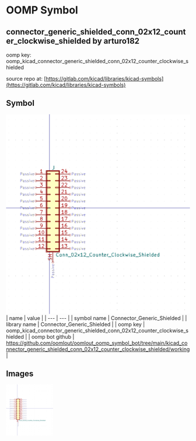 # OOMP Symbol  
## connector_generic_shielded_conn_02x12_counter_clockwise_shielded  by arturo182  
  
oomp key: oomp_kicad_connector_generic_shielded_conn_02x12_counter_clockwise_shielded  
  
source repo at: [https://gitlab.com/kicad/libraries/kicad-symbols](https://gitlab.com/kicad/libraries/kicad-symbols)  
## Symbol  
  
[![working.png](working_600.png)](working.png)  
| name | value | 
| --- | --- | 
| symbol name | Connector_Generic_Shielded | 
| library name | Connector_Generic_Shielded | 
| oomp key | oomp_kicad_connector_generic_shielded_conn_02x12_counter_clockwise_shielded | 
| oomp bot github | https://github.com/oomlout/oomlout_oomp_symbol_bot/tree/main/kicad_connector_generic_shielded_conn_02x12_counter_clockwise_shielded/working | 
## Images  
  
[![working.png](working_140.png)](working.png)  
